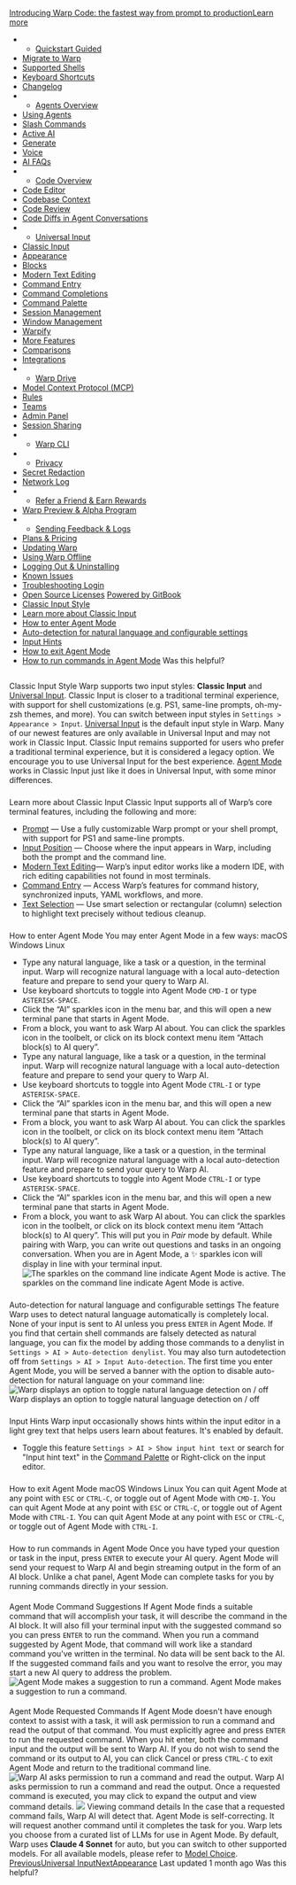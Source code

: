 [Introducing Warp Code: the fastest way from prompt to productionLearn more ](https://www.warp.dev/blog/introducing-warp-code-prompt-to-prod)
 * * [Quickstart Guided](/)
 * [Migrate to Warp](/getting-started/migrate-to-warp)
 * [Supported Shells](/getting-started/supported-shells)
 * [Keyboard Shortcuts](/getting-started/keyboard-shortcuts)
 * [Changelog](/getting-started/changelog)
 * * [Agents Overview](/agents/agents-overview)
 * [Using Agents](/agents/using-agents)
 * [Slash Commands](/agents/slash-commands)
 * [Active AI](/agents/active-ai)
 * [Generate](/agents/generate)
 * [Voice](/agents/voice)
 * [AI FAQs](/agents/ai-faqs)
 * * [Code Overview](/code/code-overview)
 * [Code Editor](/code/code-editor)
 * [Codebase Context](/code/codebase-context)
 * [Code Review](/code/code-review)
 * [Code Diffs in Agent Conversations](/code/reviewing-code)
 * * [Universal Input](/terminal/universal-input)
 * [Classic Input](/terminal/universal-input/classic-input)
 * [Appearance](/terminal/appearance)
 * [Blocks](/terminal/blocks)
 * [Modern Text Editing](/terminal/editor)
 * [Command Entry](/terminal/entry)
 * [Command Completions](/terminal/command-completions)
 * [Command Palette](/terminal/command-palette)
 * [Session Management](/terminal/sessions)
 * [Window Management](/terminal/windows)
 * [Warpify](/terminal/warpify)
 * [More Features](/terminal/more-features)
 * [Comparisons](/terminal/comparisons)
 * [Integrations](/terminal/integrations-and-plugins)
 * * [Warp Drive](/knowledge-and-collaboration/warp-drive)
 * [Model Context Protocol (MCP)](/knowledge-and-collaboration/mcp)
 * [Rules](/knowledge-and-collaboration/rules)
 * [Teams](/knowledge-and-collaboration/teams)
 * [Admin Panel](/knowledge-and-collaboration/admin-panel)
 * [Session Sharing](/knowledge-and-collaboration/session-sharing)
 * * [Warp CLI](/developers/cli)
 * * [Privacy](/privacy/privacy)
 * [Secret Redaction](/privacy/secret-redaction)
 * [Network Log](/privacy/network-log)
 * * [Refer a Friend & Earn Rewards](/community/refer-a-friend)
 * [Warp Preview & Alpha Program](/community/warp-preview-and-alpha-program)
 * * [Sending Feedback & Logs](/support-and-billing/sending-us-feedback)
 * [Plans & Pricing](/support-and-billing/plans-and-pricing)
 * [Updating Warp](/support-and-billing/updating-warp)
 * [Using Warp Offline](/support-and-billing/using-warp-offline)
 * [Logging Out & Uninstalling](/support-and-billing/uninstalling-warp)
 * [Known Issues](/support-and-billing/known-issues)
 * [Troubleshooting Login](/support-and-billing/troubleshooting-login-issues)
 * [Open Source Licenses](/support-and-billing/licenses)
[Powered by GitBook](https://www.gitbook.com/?utm_source=content&utm_medium=trademark&utm_campaign=-MbqIgTw17KQvq_DQuRr)
 * [Classic Input Style](#classic-input-style)
 * [Learn more about Classic Input](#learn-more-about-classic-input)
 * [How to enter Agent Mode](#how-to-enter-agent-mode)
 * [Auto-detection for natural language and configurable settings](#auto-detection-for-natural-language-and-configurable-settings)
 * [Input Hints](#input-hints)
 * [How to exit Agent Mode](#how-to-exit-agent-mode)
 * [How to run commands in Agent Mode](#how-to-run-commands-in-agent-mode)
Was this helpful?
## 
[](#classic-input-style)
Classic Input Style
Warp supports two input styles: **Classic Input** and [Universal Input](/terminal/universal-input). Classic Input is closer to a traditional terminal experience, with support for shell customizations (e.g. PS1, same-line prompts, oh-my-zsh themes, and more). 
You can switch between input styles in `Settings > Appearance > Input`.
[Universal Input](/terminal/universal-input) is the default input style in Warp. Many of our newest features are only available in Universal Input and may not work in Classic Input. Classic Input remains supported for users who prefer a traditional terminal experience, but it is considered a legacy option. We encourage you to use Universal Input for the best experience.
[Agent Mode](/agents/using-agents) works in Classic Input just like it does in Universal Input, with some minor differences.
### 
[](#learn-more-about-classic-input)
Learn more about Classic Input
Classic Input supports all of Warp’s core terminal features, including the following and more:
 * [Prompt](/terminal/appearance/prompt) — Use a fully customizable Warp prompt or your shell prompt, with support for PS1 and same-line prompts.
 * [Input Position](/terminal/appearance/input-position) — Choose where the input appears in Warp, including both the prompt and the command line.
 * [Modern Text Editing](/terminal/editor)— Warp’s input editor works like a modern IDE, with rich editing capabilities not found in most terminals.
 * [Command Entry](/terminal/entry) — Access Warp’s features for command history, synchronized inputs, YAML workflows, and more.
 * [Text Selection](/terminal/more-features/text-selection) — Use smart selection or rectangular (column) selection to highlight text precisely without tedious cleanup.
### 
[](#how-to-enter-agent-mode)
How to enter Agent Mode
You may enter Agent Mode in a few ways:
macOS
Windows
Linux
 * Type any natural language, like a task or a question, in the terminal input. Warp will recognize natural language with a local auto-detection feature and prepare to send your query to Warp AI.
 * Use keyboard shortcuts to toggle into Agent Mode `CMD-I` or type `ASTERISK-SPACE`.
 * Click the “AI” sparkles icon in the menu bar, and this will open a new terminal pane that starts in Agent Mode.
 * From a block, you want to ask Warp AI about. You can click the sparkles icon in the toolbelt, or click on its block context menu item “Attach block(s) to AI query”.
 * Type any natural language, like a task or a question, in the terminal input. Warp will recognize natural language with a local auto-detection feature and prepare to send your query to Warp AI.
 * Use keyboard shortcuts to toggle into Agent Mode `CTRL-I` or type `ASTERISK-SPACE`.
 * Click the “AI” sparkles icon in the menu bar, and this will open a new terminal pane that starts in Agent Mode.
 * From a block, you want to ask Warp AI about. You can click the sparkles icon in the toolbelt, or click on its block context menu item “Attach block(s) to AI query”.
 * Type any natural language, like a task or a question, in the terminal input. Warp will recognize natural language with a local auto-detection feature and prepare to send your query to Warp AI.
 * Use keyboard shortcuts to toggle into Agent Mode `CTRL-I` or type `ASTERISK-SPACE`.
 * Click the “AI” sparkles icon in the menu bar, and this will open a new terminal pane that starts in Agent Mode.
 * From a block, you want to ask Warp AI about. You can click the sparkles icon in the toolbelt, or click on its block context menu item “Attach block(s) to AI query”.
This will put you in _Pair_ mode by default. While pairing with Warp, you can write out questions and tasks in an ongoing conversation.
When you are in Agent Mode, a ✨ sparkles icon will display in line with your terminal input.
![The sparkles on the command line indicate Agent Mode is active.](https://docs.warp.dev/~gitbook/image?url=https%3A%2F%2F2297236823-files.gitbook.io%2F%7E%2Ffiles%2Fv0%2Fb%2Fgitbook-x-prod.appspot.com%2Fo%2Fspaces%252F-MbqIgTw17KQvq_DQuRr%252Fuploads%252Fgit-blob-f886e83dea97c4d46e3af7e2ee5274d8da4c79a1%252Fundo_my_git_commit.png%3Falt%3Dmedia&width=768&dpr=4&quality=100&sign=474c68b4&sv=2)
The sparkles on the command line indicate Agent Mode is active.
### 
[](#auto-detection-for-natural-language-and-configurable-settings)
Auto-detection for natural language and configurable settings
The feature Warp uses to detect natural language automatically is completely local. None of your input is sent to AI unless you press `ENTER` in Agent Mode.
If you find that certain shell commands are falsely detected as natural language, you can fix the model by adding those commands to a denylist in `Settings > AI > Auto-detection denylist`.
You may also turn autodetection off from `Settings > AI > Input Auto-detection`.
The first time you enter Agent Mode, you will be served a banner with the option to disable auto-detection for natural language on your command line:
![Warp displays an option to toggle natural language detection on / off](https://docs.warp.dev/~gitbook/image?url=https%3A%2F%2F2297236823-files.gitbook.io%2F%7E%2Ffiles%2Fv0%2Fb%2Fgitbook-x-prod.appspot.com%2Fo%2Fspaces%252F-MbqIgTw17KQvq_DQuRr%252Fuploads%252Fgit-blob-33884cb98a4271fb1f7f91f543c69a916201ad4e%252Fbanner_for_auto-detection_first_experience.png%3Falt%3Dmedia&width=768&dpr=4&quality=100&sign=193673d9&sv=2)
Warp displays an option to toggle natural language detection on / off
### 
[](#input-hints)
Input Hints
Warp input occasionally shows hints within the input editor in a light grey text that helps users learn about features. It's enabled by default.
 * Toggle this feature `Settings > AI > Show input hint text` or search for "Input hint text" in the [Command Palette](/terminal/command-palette) or Right-click on the input editor.
### 
[](#how-to-exit-agent-mode)
How to exit Agent Mode
macOS
Windows
Linux
You can quit Agent Mode at any point with `ESC` or `CTRL-C`, or toggle out of Agent Mode with `CMD-I`.
You can quit Agent Mode at any point with `ESC` or `CTRL-C`, or toggle out of Agent Mode with `CTRL-I`.
You can quit Agent Mode at any point with `ESC` or `CTRL-C`, or toggle out of Agent Mode with `CTRL-I`.
### 
[](#how-to-run-commands-in-agent-mode)
How to run commands in Agent Mode
Once you have typed your question or task in the input, press `ENTER` to execute your AI query. Agent Mode will send your request to Warp AI and begin streaming output in the form of an AI block.
Unlike a chat panel, Agent Mode can complete tasks for you by running commands directly in your session.
#### 
[](#agent-mode-command-suggestions)
Agent Mode Command Suggestions
If Agent Mode finds a suitable command that will accomplish your task, it will describe the command in the AI block. It will also fill your terminal input with the suggested command so you can press `ENTER` to run the command.
When you run a command suggested by Agent Mode, that command will work like a standard command you've written in the terminal. No data will be sent back to the AI.
If the suggested command fails and you want to resolve the error, you may start a new AI query to address the problem.
![Agent Mode makes a suggestion to run a command.](https://docs.warp.dev/~gitbook/image?url=https%3A%2F%2F2297236823-files.gitbook.io%2F%7E%2Ffiles%2Fv0%2Fb%2Fgitbook-x-prod.appspot.com%2Fo%2Fspaces%252F-MbqIgTw17KQvq_DQuRr%252Fuploads%252Fgit-blob-36ee84d97a6458bc9607bf5c868a21935007e721%252Fagent-mode-suggestion%2520%283%29%2520%281%29.png%3Falt%3Dmedia&width=768&dpr=4&quality=100&sign=c4b4497&sv=2)
Agent Mode makes a suggestion to run a command.
#### 
[](#agent-mode-requested-commands)
Agent Mode Requested Commands
If Agent Mode doesn't have enough context to assist with a task, it will ask permission to run a command and read the output of that command.
You must explicitly agree and press `ENTER` to run the requested command. When you hit enter, both the command input and the output will be sent to Warp AI.
If you do not wish to send the command or its output to AI, you can click Cancel or press `CTRL-C` to exit Agent Mode and return to the traditional command line.
![Warp AI asks permission to run a command and read the output.](https://docs.warp.dev/~gitbook/image?url=https%3A%2F%2F2297236823-files.gitbook.io%2F%7E%2Ffiles%2Fv0%2Fb%2Fgitbook-x-prod.appspot.com%2Fo%2Fspaces%252F-MbqIgTw17KQvq_DQuRr%252Fuploads%252Fgit-blob-6872236ded0f64a0dfb3de102a23be643f7e8974%252FScreenshot%25202024-06-14%2520at%25205.13.02%25E2%2580%25AFPM.png%3Falt%3Dmedia&width=768&dpr=4&quality=100&sign=6c07d571&sv=2)
Warp AI asks permission to run a command and read the output.
Once a requested command is executed, you may click to expand the output and view command details.
![](https://docs.warp.dev/~gitbook/image?url=https%3A%2F%2F2297236823-files.gitbook.io%2F%7E%2Ffiles%2Fv0%2Fb%2Fgitbook-x-prod.appspot.com%2Fo%2Fspaces%252F-MbqIgTw17KQvq_DQuRr%252Fuploads%252Fgit-blob-85e9e1e0fd2be28e1e4515bcd0b54673d2b8cbbf%252FScreenshot%25202024-06-14%2520at%25205.21.37%25E2%2580%25AFPM.png%3Falt%3Dmedia&width=768&dpr=4&quality=100&sign=b01a789&sv=2)
Viewing command details
In the case that a requested command fails, Warp AI will detect that. Agent Mode is self-correcting. It will request another command until it completes the task for you.
Warp lets you choose from a curated list of LLMs for use in Agent Mode. By default, Warp uses **Claude 4 Sonnet** for auto, but you can switch to other supported models. For all available models, please refer to [Model Choice](/agents/using-agents/model-choice).
[PreviousUniversal Input](/terminal/universal-input)[NextAppearance](/terminal/appearance)
Last updated 1 month ago
Was this helpful?